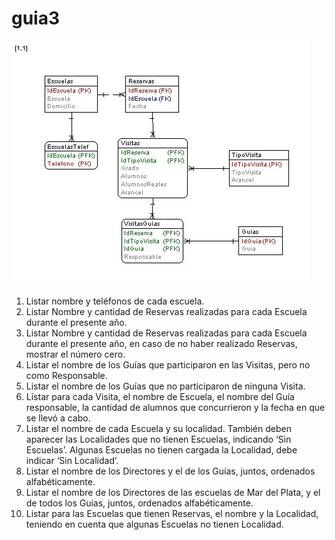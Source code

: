 # guia3

![guia](guia3.png)

1. Listar nombre y teléfonos de cada escuela.
2.  Listar Nombre y cantidad de Reservas realizadas para cada Escuela durante el presente año.
3. Listar Nombre y cantidad de Reservas realizadas para cada Escuela durante el presente año, en caso
de no haber realizado Reservas, mostrar el número cero.
4. Listar el nombre de los Guías que participaron en las Visitas, pero no como Responsable.
5. Listar el nombre de los Guías que no participaron de ninguna Visita.
6. Listar para cada Visita, el nombre de Escuela, el nombre del Guía responsable, la cantidad de
alumnos que concurrieron y la fecha en que se llevó a cabo.
7. Listar el nombre de cada Escuela y su localidad. También deben aparecer las Localidades que no
tienen Escuelas, indicando ‘Sin Escuelas’. Algunas Escuelas no tienen cargada la Localidad, debe
indicar ‘Sin Localidad’.
8. Listar el nombre de los Directores y el de los Guías, juntos, ordenados alfabéticamente.
9. Listar el nombre de los Directores de las escuelas de Mar del Plata, y el de todos los Guías, juntos, ordenados alfabéticamente.
10. Listar para las Escuelas que tienen Reservas, el nombre y la Localidad, teniendo en cuenta que
algunas Escuelas no tienen Localidad.